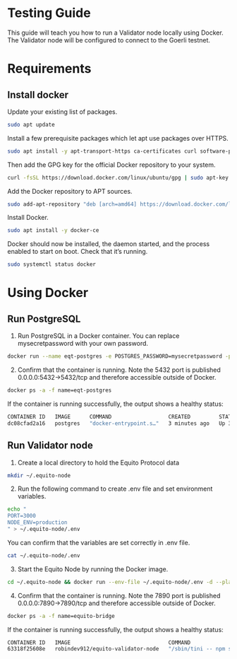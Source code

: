 # Testing Guide

This guide will teach you how to run a Validator node locally using Docker. The Validator node will be configured to connect to the Goerli testnet.

# Requirements

## Install docker

Update your existing list of packages.

```sh
sudo apt update
```

Install a few prerequisite packages which let apt use packages over HTTPS.

```sh
sudo apt install -y apt-transport-https ca-certificates curl software-properties-common
```

Then add the GPG key for the official Docker repository to your system.

```sh
curl -fsSL https://download.docker.com/linux/ubuntu/gpg | sudo apt-key add -
```

Add the Docker repository to APT sources.

```sh
sudo add-apt-repository "deb [arch=amd64] https://download.docker.com/linux/ubuntu focal stable"
```

Install Docker.

```sh
sudo apt install -y docker-ce
```

Docker should now be installed, the daemon started, and the process enabled to start on boot. Check that it’s running.

```sh
sudo systemctl status docker
```

# Using Docker

## Run PostgreSQL

1. Run PostgreSQL in a Docker container. You can replace mysecretpassword with your own password.

```bash
docker run --name eqt-postgres -e POSTGRES_PASSWORD=mysecretpassword -p 5432:5432 -d postgres
```

2. Confirm that the container is running. Note the 5432 port is published 0.0.0.0:5432->5432/tcp and therefore accessible outside of Docker.

```bash
docker ps -a -f name=eqt-postgres
```

If the container is running successfully, the output shows a healthy status:

```bash
CONTAINER ID   IMAGE      COMMAND                  CREATED         STATUS         PORTS                    NAMES
dc08cfad2a16   postgres   "docker-entrypoint.s…"   3 minutes ago   Up 3 minutes   0.0.0.0:5432->5432/tcp   eqt-postgres
```

## Run Validator node

1. Create a local directory to hold the Equito Protocol data

```sh
mkdir ~/.equito-node
```

2. Run the following command to create .env file and set environment variables.

```sh
echo "
PORT=3000
NODE_ENV=production
" > ~/.equito-node/.env
```

You can confirm that the variables are set correctly in .env file.

```sh
cat ~/.equito-node/.env
```

3. Start the Equito Node by running the Docker image.

```sh
cd ~/.equito-node && docker run --env-file ~/.equito-node/.env -d --platform linux/x86_64/v8 --name equito-bridge -it -p 7890:7890 robindev912/equito-validator-node
```

4. Confirm that the container is running. Note the 7890 port is published 0.0.0.0:7890->7890/tcp and therefore accessible outside of Docker.

```bash
docker ps -a -f name=equito-bridge
```

If the container is running successfully, the output shows a healthy status:

```bash
CONTAINER ID   IMAGE                               COMMAND                  CREATED         STATUS         PORTS                                       NAMES
63318f25608e   robindev912/equito-validator-node   "/sbin/tini -- npm s…"   7 minutes ago   Up 7 minutes   0.0.0.0:7890->7890/tcp, :::7890->7890/tcp   equito-bridge
```
